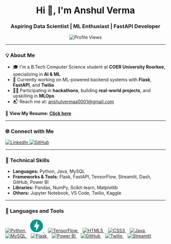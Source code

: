 <h1 align="center">Hi 👋, I'm Anshul Verma</h1>
<h3 align="center">Aspiring Data Scientist | ML Enthusiast | FastAPI Developer</h3>

<p align="center">
  <img src="https://komarev.com/ghpvc/?username=anshulverma1&label=Profile%20views&color=0e75b6&style=flat" alt="Profile Views" />
</p>

---

### 💡 About Me

- 🎓 I'm a B.Tech Computer Science student at **COER University Roorkee**, specializing in **AI & ML**  
- 🔭 Currently working on ML-powered backend systems with **Flask**, **FastAPI**, and **Twilio**
- 👨‍💻 Participating in **hackathons**, building **real-world projects**, and upskilling in **MLOps**
- 📬 Reach me at: [anshulvermaa0001@gmail.com](mailto:anshulvermaa0001@gmail.com)

📄 **View My Resume: [Click here](https://drive.google.com/file/d/1p3tqJno3dyibpkH5NRd1uJqc6x0NL0BA/view?usp=sharing)**

---

### 🌐 Connect with Me

<p align="left">
  <a href="https://linkedin.com/in/anshulverma1" target="_blank">
    <img src="https://img.shields.io/badge/-LinkedIn-%230077B5?style=for-the-badge&logo=linkedin&logoColor=white" alt="LinkedIn"/>
  </a>
  <a href="https://github.com/anshulverma1" target="_blank">
    <img src="https://img.shields.io/badge/-GitHub-181717?style=for-the-badge&logo=github&logoColor=white" alt="GitHub"/>
  </a>
</p>

---

### 🧠 Technical Skills

- **Languages:** Python, Java, MySQL  
- **Frameworks & Tools:** Flask, FastAPI, TensorFlow, Streamlit, Dash, GitHub, Power BI  
- **Libraries:** Pandas, NumPy, Scikit-learn, Matplotlib  
- **Others:** Jupyter Notebook, VS Code, Twilio, Kaggle  

---

### 🧰 Languages and Tools

<p align="left">
  <a href="https://en.wikipedia.org/wiki/Python_(programming_language)" target="_blank">
    <img src="https://cdn.jsdelivr.net/gh/devicons/devicon/icons/python/python-original.svg" title="Python" alt="Python" width="40" height="40"/>
  </a>&nbsp;&nbsp;
  
  <a href="https://en.wikipedia.org/wiki/FastAPI" target="_blank">
    <img src="https://raw.githubusercontent.com/devicons/devicon/master/icons/fastapi/fastapi-original.svg" title="FastAPI" alt="FastAPI" width="40" height="40"/>
  </a>&nbsp;&nbsp;

  <a href="https://en.wikipedia.org/wiki/TensorFlow" target="_blank">
    <img src="https://cdn.jsdelivr.net/gh/devicons/devicon/icons/tensorflow/tensorflow-original.svg" title="TensorFlow" alt="TensorFlow" width="40" height="40"/>
  </a>&nbsp;&nbsp;

  <a href="https://en.wikipedia.org/wiki/HTML5" target="_blank">
    <img src="https://cdn.jsdelivr.net/gh/devicons/devicon/icons/html5/html5-original.svg" title="HTML" alt="HTML5" width="40" height="40"/>
  </a>&nbsp;&nbsp;

  <a href="https://en.wikipedia.org/wiki/CSS" target="_blank">
    <img src="https://cdn.jsdelivr.net/gh/devicons/devicon/icons/css3/css3-original.svg" title="CSS" alt="CSS3" width="40" height="40"/>
  </a>&nbsp;&nbsp;

  <a href="https://en.wikipedia.org/wiki/Java_(programming_language)" target="_blank">
    <img src="https://cdn.jsdelivr.net/gh/devicons/devicon/icons/java/java-original.svg" title="Java" alt="Java" width="40" height="40"/>
  </a>&nbsp;&nbsp;

  <a href="https://en.wikipedia.org/wiki/MySQL" target="_blank">
    <img src="https://cdn.jsdelivr.net/gh/devicons/devicon/icons/mysql/mysql-original.svg" title="MySQL" alt="MySQL" width="40" height="40"/>
  </a>&nbsp;&nbsp;

  <a href="https://en.wikipedia.org/wiki/Flask_(web_framework)" target="_blank">
    <img src="https://cdn.jsdelivr.net/gh/devicons/devicon/icons/flask/flask-original.svg" title="Flask" alt="Flask" width="40" height="40"/>
  </a>&nbsp;&nbsp;

  <a href="https://en.wikipedia.org/wiki/Power_BI" target="_blank">
    <img src="https://img.icons8.com/color/48/000000/power-bi.png" title="Power BI" alt="Power BI" width="40" height="40"/>
  </a>&nbsp;&nbsp;

  <a href="https://en.wikipedia.org/wiki/GitHub" target="_blank">
    <img src="https://cdn.jsdelivr.net/gh/devicons/devicon/icons/github/github-original.svg" title="GitHub" alt="GitHub" width="40" height="40"/>
  </a>&nbsp;&nbsp;

  <a href="https://en.wikipedia.org/wiki/Twilio" target="_blank">
    <img src="https://www.vectorlogo.zone/logos/twilio/twilio-icon.svg" title="Twilio" alt="Twilio" width="40" height="40"/>
  </a>&nbsp;&nbsp;

<a href="https://en.wikipedia.org/wiki/Streamlit" target="_blank">
  <img src="https://cdn.jsdelivr.net/gh/devicons/devicon/icons/streamlit/streamlit-original.svg" title="Streamlit" alt="Streamlit" width="40" height="40"/>
</a>

</p>
